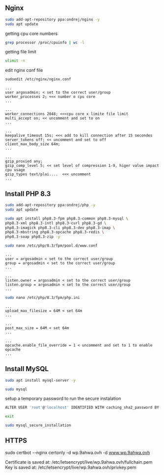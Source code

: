 
## Nginx


```bash
sudo add-apt-repository ppa:ondrej/nginx -y
sudo apt update
```

getting cpu core numbers

```bash
grep processor /proc/cpuinfo | wc -l
```

getting file limit
```bash
ulimit -n
```


edit nginx conf file 
```bash
sudoedit /etc/nginx/nginx.conf
```

```
...
user argosadmin; < set to the correct user/group
worker_processes 2; <<< number o cpu core
...

...
worker_connections 2048; <<<cpu core x limite file limit
multi_accept on; << uncomment and set to on
...

...
keepalive_timeout 15s; <<< add to kill connection after 15 secondes
server_tokens off; << uncomment and set to off
client_max_body_size 64m;
...

...
gzip_proxied any;
gzip_comp_level 5; << set level of compression 1-9, higer value impact cpu usage
gzip_types text/plai....  <<< uncomment 
...

```


## Install PHP 8.3

```bash
sudo add-apt-repository ppa:ondrej/php -y
sudo apt update
```

```bash
sudo apt install php8.3-fpm php8.3-common php8.3-mysql \
php8.3-xml php8.3-intl php8.3-curl php8.3-gd \
php8.3-imagick php8.3-cli php8.3-dev php8.3-imap \
php8.3-mbstring php8.3-opcache php8.3-redis \
php8.3-soap php8.3-zip -y
```


```bash
sudo nano /etc/php/8.3/fpm/pool.d/www.conf
```

```
...
user = argosadmin < set to the correct user/group
group = argosadmin < set to the correct user/group
...

...
listen.owner = argosadmin < set to the correct user/group
listen.group = argosadmin < set to the correct user/group
...
```


```bash
sudo nano /etc/php/8.3/fpm/php.ini
```

```
...
upload_max_filesize = 64M < set 64m
...

...
post_max_size = 64M < set 64m
...

...
opcache.enable_file_override = 1 < uncomment and set to 1 to enable opcache
...
```


## Install MySQL

```bash
sudo apt install mysql-server -y
```


```bash
sudo mysql
```
setup a temporary password to run the secure instalation
```bash
ALTER USER 'root'@'localhost' IDENTIFIED WITH caching_sha2_password BY 'password';
```

```bash
exit
```

```bash
sudo mysql_secure_installation
```


## HTTPS

sudo certbot --nginx certonly -d wp.9ahwa.ovh -d www.wp.9ahwa.ovh

Certificate is saved at: /etc/letsencrypt/live/wp.9ahwa.ovh/fullchain.pem
Key is saved at:         /etc/letsencrypt/live/wp.9ahwa.ovh/privkey.pem